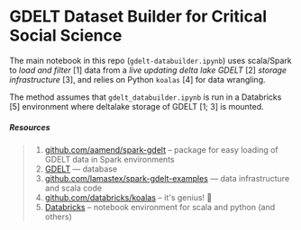# GDELT Dataset Builder for Critical Social Science

The main notebook in this repo (`gdelt-databuilder.ipynb`) uses scala/Spark to _load and filter_ [1] data from a _live updating delta lake GDELT_ [2] _storage infrastructure_ [3], and relies on Python `koalas` [4] for data wrangling.

The method assumes that `gdelt_databuilder.ipynb` is run in a Databricks [5] environment where deltalake storage of GDELT [1; 3] is mounted.

##### Resources
>1. [github.com/aamend/spark-gdelt](https://github.com/aamend/spark-gdelt) – package for easy loading of GDELT data in Spark environments
>2. [GDELT](https://github.com/gdelt/gdelt.github.io) — database
>3. [github.com/lamastex/spark-gdelt-examples](https://github.com/lamastex/spark-gdelt-examples) — data infrastructure and scala code
>4. [github.com/databricks/koalas](https://github.com/databricks/koalas) – it's genius! 🐨
>5. [Databricks](https://github.com/databricks) – notebook environment for scala and python (and others) 
